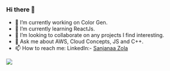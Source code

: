 ### Hi there 👋

- 🔭 I’m currently working on Color Gen.
- 🌱 I’m currently learning ReactJs.
- 👯 I’m looking to collaborate on any projects I find interesting.
- 💬 Ask me about AWS, Cloud Concepts, JS and C++.
- 📫 How to reach me: LinkedIn:- [Sanjanaa Zola](https://www.linkedin.com/in/sanjanaa-zola-83a603157/)

<img src="https://github-readme-stats.vercel.app/api?username=SanjanaaZola&&show_icons=true&title_color=ffffff&icon_color=bb2acf&text_color=daf7dc&bg_color=151515">

